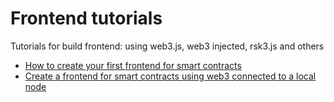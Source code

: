 # Frontend tutorials

Tutorials for build frontend: using web3.js, web3 injected, rsk3.js and others

- [How to create your first frontend for smart contracts](/en/frontend/frontend-web3-injected.md)
- [Create a frontend for smart contracts using web3 connected to a local node](/en/frontend/frontend-web3-local.md)
